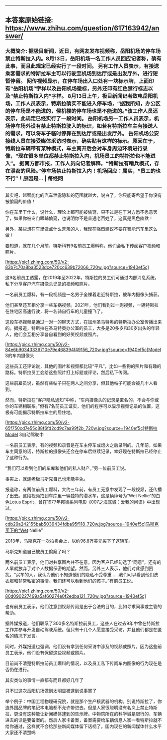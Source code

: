 ----------------------------------------
## 本答案原始链接: https://www.zhihu.com/question/617163942/answer/
### 大概简介: 据极目新闻，近日，有网友发布视频称，岳阳机场的停车场禁止特斯拉入内。8月13日，岳阳机场一名工作人员回应记者称，确有此事，而且此规定已经实行了一段时间。 另有工作人员表示，有接送乘客需求的特斯拉车主可以行驶至机场到达厅或是出发厅外，进行短暂停留。 网传视频显示，在停车场出入口处有一块标示牌，上面印有“岳阳机场”字样以及岳阳机场徽标，另外还印有红色禁行标志以及“禁止特斯拉入内”字样。 8月13日上午，极目新闻记者致电岳阳机场，工作人员表示，特斯拉确实不能进入停车场，“据我所知，办公区的停车场是不能进的，候机楼的停车场也是不能进的。”该工作人员还表示，此规定已经实行了一段时间。 岳阳机场另一工作人员表示，机场停车场外设有禁止特斯拉驶入的标识，如若有特斯拉车主有接送人的需求，可以将车子临时停靠在到达厅或是出发厅外。 岳阳机场公安接线人员在接受媒体采访时表示，确实贴有这样的标示。原因在于，特斯拉车辆带有某种模式，车主离开后会对车身周边环境进行录像，“现在很多单位都禁止特斯拉入内，机场员工的特斯拉也不能进入”。 据南方都市报，工作人员向记者解释，“特斯拉有哨兵模式，存在泄密的风险。”停车场禁止特斯拉入内！机场回应：属实，“员工的也不行”！原因是… | 每经网
----------------------------------------
其实吧，越智能化的汽车泄露隐私的范围就越大，说白了，你只能寄希望于你没有被偷窥的价值！


你在车里干什么，说什么，理论上都可能被偷窥，只不过是在于对方愿不愿意罢了，如果你被专门跟踪偷窥，也说明你不是普通老百姓了，这真是黑色幽默！


另外，某些想在车里做点什么羞羞的人，我现在强烈建议不要在智能汽车里这么做！

要知道，就在几个月前，特斯科有9名前员工爆料称，他们会私下传阅客户视频和照片。

[https://pic1.zhimg.com/50/v2-83b7c70a8ba3523dce720cc639b72066_720w.jpg?source=1940ef5c]

这9名前员工透露，在2019年至2022年，特斯拉的员工们可通过内部消息系统，私下分享客户汽车摄像头记录的视频和照片。

一名前员工爆料，有一段视频是一名男子全裸着走近特斯拉，被车内摄像头捕获。

他们甚至还互相分享一些车祸视频。2021年，他们看到过一则视频，一辆特斯拉在住宅区高速行驶，将一名骑自行车的儿童撞飞了。

这段车祸视频是通过一对一的聊天方式，在加州圣马特奥的特斯拉办公室传播出来的。据报道，特斯拉在圣马特奥办公室的员工，大多是20多岁和30岁出头的年轻人，他们会互相分享各自看到的好笑视频或照片。

[https://picx.zhimg.com/50/v2-84e6b90343336710e79e468394f49156_720w.jpg?source=1940ef5c]Model S的车内摄像头

这些员工还评论说，其他的图片和视频都比较“平凡”，比如一些狗的照片和有趣的路标。特斯拉员工会给这些照片打上标题或评论，然后私下传阅。

这些前雇员说，虽然有些帖子只在两人之间分享，但其他帖子可能会被几十人看到。

然而，特斯拉在“客户隐私通知”中称，“车内摄像头的记录是匿名的，不会与你或你的车辆相联系。”但有7名前员工证实，他们的程序可以显示视频记录的位置，这极有可能揭示特斯拉车主的居住地。

[https://picx.zhimg.com/50/v2-65f750cd7e55c88f6fd2cd9c7aa99f2b_720w.jpg?source=1940ef5c]特斯拉Model 3自动驾驶中

一名前员工表示，有的视频和录音是在车主停车或熄火之后录制的。几年前，如果车主同意的话，特斯拉的摄像头还会在停车后继续记录，幸好现在特斯拉已经停止了这种行为。

“我们可以看到他们的车库和他们的私人财产。”另一位前员工说。

事实上，就连老板马斯克自己也未能幸免。

报道称，有两位前员工爆料，大约三年前，有员工无意中发现了一段视频，还传播了出去。这段视频拍到车库里一辆独特的潜水车，这是辆绰号为“Wet Nellie”的白色Lotus Esprit，曾在1977年邦德系列电影《007之海底城：爱我的间谍》中出现过。

[https://picx.zhimg.com/50/v2-cdb29a242155bab5036434fdba95f118_720w.jpg?source=1940ef5c]马斯克买下的“Wet Nellie”

2013年，马斯克在一次拍卖会上，以约96.8万美元买下了这辆车。

马斯克知道自己被员工偷窥了吗？

两名前员工表示，他们对共享图片并不在意，因为客户已经勾选了“同意”，还有的人早就放弃了对个人数据保密的期望。然而，另外三人表示，他们对此感到困扰。“买车的人，我认为他们不知道他们的隐私不受尊重……我们可以看到他们洗衣服和非常私密的事情。我们还可以看到他们的孩子。”有前员工说。

[https://pic1.zhimg.com/50/v2-80d090227499a5af60274e0f2edba121_720w.jpg?source=1940ef5c]

也有前员工表示，他们注意到视频传阅是出于合法的目的，比如寻求同事或主管的帮助。

据外媒报道，他们联系了300多名特斯拉前员工，这些人在过去9年中曾在特斯拉工作并参与开发自动驾驶系统。但只有十几个人愿意接受采访，并且他们都是在匿名的情况下发言。

同时，外媒报道也强调，他们没有拿到任何采访中涉及的视频或照片，因为这些前员工表示，他们没有保留这些视频或照片。

目前尚不清楚特斯拉前员工爆料的情况，以及员工私下传阅车内图像的行为现在是否仍在进行。



其实类似的事情一直都有而且都好几年了

只不过这次岳阳机场做到太明显被逮到说事罢了

举个例子：中国工程物理研究院，就是那个生产核武器的机构。别说特斯拉了，你连外国品牌的笔记本电脑都不允许带进去。但是人家很聪明没有名义上禁止特斯拉，更没有这种能让新闻媒体逮到的告示牌。中物院所在的科学城是限行的，车辆进去的话是要备案的。然后人家卡备案，备案需要给车辆信息人家一看特斯拉就不给你通过，这样就不会给那些新闻媒体留下话柄了。国内现在的新闻媒体什么水平大家还不清楚吗